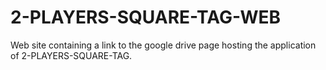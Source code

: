 # 2-PLAYERS-SQUARE-TAG-WEB
Web site containing a link to the google drive page hosting the application of 2-PLAYERS-SQUARE-TAG.
